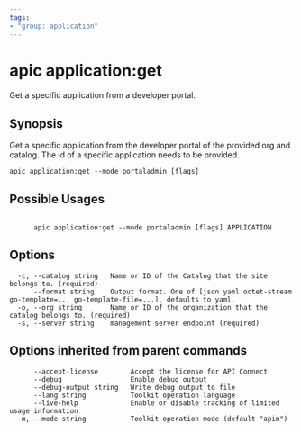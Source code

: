 ```yaml
---
tags:
- "group: application"
---
```

# apic application:get

Get a specific application from a developer portal.

## Synopsis

Get a specific application from the developer portal of the provided org and catalog. The id of a specific application needs to be provided.

```
apic application:get --mode portaladmin [flags]
```

## Possible Usages

```

      apic application:get --mode portaladmin [flags] APPLICATION

```

## Options

```
  -c, --catalog string   Name or ID of the Catalog that the site belongs to. (required)
      --format string    Output format. One of [json yaml octet-stream go-template=... go-template-file=...], defaults to yaml.
  -o, --org string       Name or ID of the organization that the catalog belongs to. (required)
  -s, --server string    management server endpoint (required)
```

## Options inherited from parent commands

```
      --accept-license        Accept the license for API Connect
      --debug                 Enable debug output
      --debug-output string   Write debug output to file
      --lang string           Toolkit operation language
      --live-help             Enable or disable tracking of limited usage information
  -m, --mode string           Toolkit operation mode (default "apim")
```
